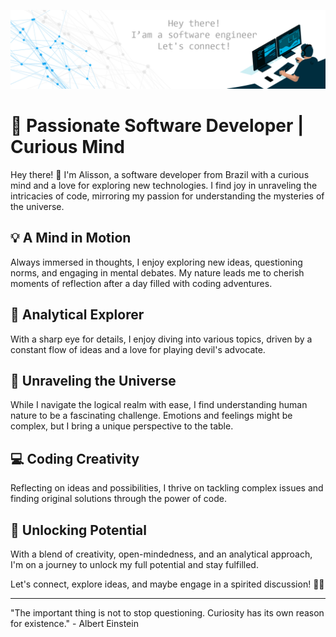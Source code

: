 ![Software Engineer](./banner.png)

# 🚀 Passionate Software Developer | Curious Mind

Hey there! 👋 I'm Alisson, a software developer from Brazil with a curious mind and a love for exploring new technologies. I find joy in unraveling the intricacies of code, mirroring my passion for understanding the mysteries of the universe.

## 💡 A Mind in Motion
Always immersed in thoughts, I enjoy exploring new ideas, questioning norms, and engaging in mental debates. My nature leads me to cherish moments of reflection after a day filled with coding adventures.

## 🤔 Analytical Explorer
With a sharp eye for details, I enjoy diving into various topics, driven by a constant flow of ideas and a love for playing devil's advocate.

## 🌌 Unraveling the Universe
While I navigate the logical realm with ease, I find understanding human nature to be a fascinating challenge. Emotions and feelings might be complex, but I bring a unique perspective to the table.

## 💻 Coding Creativity
Reflecting on ideas and possibilities, I thrive on tackling complex issues and finding original solutions through the power of code.

## 🚀 Unlocking Potential
With a blend of creativity, open-mindedness, and an analytical approach, I'm on a journey to unlock my full potential and stay fulfilled.

Let's connect, explore ideas, and maybe engage in a spirited discussion! 🔗✨

---

"The important thing is not to stop questioning. Curiosity has its own reason for existence." - Albert Einstein
